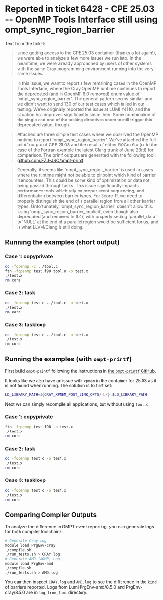 # Reported in ticket 6428 - CPE 25.03 -- OpenMP Tools Interface still using ompt_sync_region_barrier

Text from the ticket:

> since getting access to the CPE 25.03 container (thanks a lot again!), we were able to analyze a few more issues we run into.  In the meantime, we were already approached by users of other systems with the same Cray programming environment running into the very same issues.

> In this issue, we want to report a few remaining cases in the OpenMP Tools Interface, where the Cray OpenMP runtime continues to report the deprecated (and in OpenMP 6.0 removed) enum value of 'ompt_sync_region_barrier'. The general pattern seems similar, and we didn't want to send 130 of our test cases which failed in our testing.  We've originally reported the issue at LUMI #4110, and the situation has improved significantly since then. Some combination of the single and one of the tasking directives seem to still trigger this deprecated value, though.

> Attached are three simple test cases where we observed the OpenMP runtime to report 'ompt_sync_region_barrier'.  We've attached the full printf output of CPE 25.03 and the result of either ROCm 6.x (or in the case of the Fortran example the latest Clang trunk of June 23rd) for comparison. The printf outputs are generated with the following tool: [github.com/FZJ-JSC/ompt-printf](https://github.com/FZJ-JSC/ompt-printf).

> Generally, it seems like 'ompt_sync_region_barrier' is used in cases where the runtime might not be able to pinpoint which kind of barrier it encounters. This could be some kind of optimization or data not being passed through tasks. This issue significantly impacts performance tools which rely on proper event sequencing, and differentiation between barrier types. For Score-P, we need to properly distinguish the end of a parallel region from all other barrier types. Unfortunately, 'ompt_sync_region_barrier' doesn't allow this. Using 'ompt_sync_region_barrier_implicit', even though also deprecated (and removed in 6.0), with properly setting 'parallel_data' to 'NULL' at the end of a parallel region would be sufficient for us, and is what LLVM/Clang is still doing.


## Running the examples (short output)

### Case 1: copyprivate

``` bash
cc -fopenmp -c ../tool.c
ftn -fopenmp test.f90 tool.o -o test.x
./test.x
rm core
```

### Case 2: task

``` bash
cc -fopenmp test.c ../tool.c -o test.x
./test.x
rm core
```

### Case 3: taskloop

``` bash
cc -fopenmp test.c ../tool.c -o test.x
./test.x
rm core
```

## Running the examples (with `ompt-printf`)

First build `ompt-printf` following the instructions in 
[the `ompt-printf` GitHub](https://github.com/FZJ-JSC/ompt-printf).

It looks like we also have an issue with `xpmem` in the container for 25.03 as it is not found when
running. The solution is to first set:

``` bash
LD_LIBRARY_PATH=${CRAY_XPMEM_POST_LINK_OPTS/-L/}:$LD_LIBRARY_PATH
```

Next we can simply recompile all applications, but without using `tool.c`.

### Case 1: copyprivate

``` bash
ftn -fopenmp test.f90 -o test.x
./test.x
rm core
```

### Case 2: task

``` bash
cc -fopenmp test.c -o test.x
./test.x
rm core
```

### Case 3: taskloop

``` bash
cc -fopenmp test.c -o test.x
./test.x
rm core
```

## Comparing Compiler Outputs

To analyze the difference in OMPT event reporting, you can generate logs for both compiler toolchains:
```bash
# Generate Cray Log
module load PrgEnv-cray
./compile.sh
./run_tests.sh > CRAY.log
# Generate AMD (AOMP) Log
module load PrgEnv-amd
./compile.sh
./run_tests.sh > AMD.log
```

You can then inspect `CRAY.log` and `AMD.log` to see the difference in the `kind` of barriers reported.
Logs from Lumi PrgEnv-amd/8.5.0 and PrgEnv-cray/8.5.0 are in `log_from_lumi` directory.
